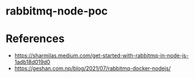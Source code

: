 # rabbitmq-node-poc


# References

* https://sharmilas.medium.com/get-started-with-rabbitmq-in-node-js-1adb18d019d0
* https://geshan.com.np/blog/2021/07/rabbitmq-docker-nodejs/

